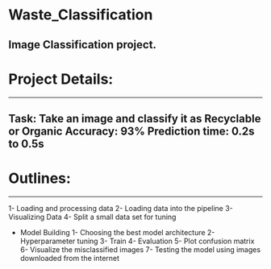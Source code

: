 # Waste_Classification
Image Classification project.
--------------------------------------------------------------------------------------------------------
# Project Details:
----------------------
Task:			Take an image and classify it as Recyclable or Organic
Accuracy:		93%
Prediction time:	0.2s to 0.5s
--------------------------------------------------------------------------------------------------------
# Outlines:
--------------
1- Loading and processing data
2- Loading data into the pipeline
3- Visualizing Data
4- Split a small data set for tuning
- Model Building
	1- Choosing the best model architecture
	2- Hyperparameter tuning
	3- Train
	4- Evaluation
	5- Plot confusion matrix
	6- Visualize the misclassified images
	7- Testing the model using images downloaded from the internet

